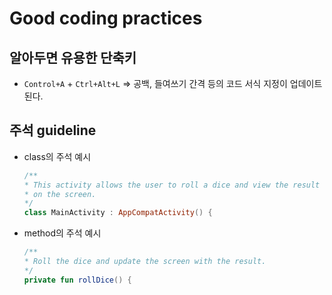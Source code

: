 # Good coding practices

## 알아두면 유용한 단축키

+ `Control+A` + `Ctrl+Alt+L` => 공백, 들여쓰기 간격 등의 코드 서식 지정이 업데이트된다. 







## 주석 guideline

+ class의 주석 예시

  ```kotlin
  /**
  * This activity allows the user to roll a dice and view the result
  * on the screen.
  */
  class MainActivity : AppCompatActivity() {
  ```

+ method의 주석 예시

  ```kotlin
  /**
  * Roll the dice and update the screen with the result.
  */
  private fun rollDice() {
  ```

